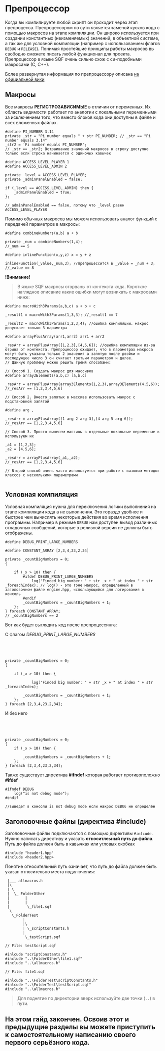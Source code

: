 # Препроцессор
Когда вы компилируете любой скрипт он проходит через этап препроцесса. Препроцессором по сути является заменой кусков кода с помощью макросов на этапе компиляции. Он широко используется при создании константных (неизменяемых) значений, в объектной системе, а так же для условной компиляции (например с использованием флагов `DEBUG` и `RELEASE`). Понимая простейшие принципы работы макросов вы свободно сможете писать любой функционал для проекта. Препроцессор в языке SQF очень сильно схож с си-подобными макросами (С, С++). 

Более развернутая информация по препроцессору описана [на официальной вики](https://community.bistudio.com/wiki/PreProcessor_Commands)

## Макросы
Все макросы **РЕГИСТРОЗАВИСИМЫЕ** в отличии от переменных. Их область видимости работает по аналогии с локальными переменными за исключением того, что вместо блоков кода они доступны в файле и всех вложенных файлах.

```sqf
#define PI_NUMBER 3.14
private _str = "Pi number equals " + str PI_NUMBER; // _str == "Pi number equals 3.14"
_str2 = 'Pi number equals PI_NUMBER';
// _str == _str2; Встраивание значений макросов в строку доступно только если строка начинается с одиночых кавычек

#define ACCESS_LEVEL_PLAYER 1
#define ACCESS_LEVEL_ADMIN 2

private _level = ACCESS_LEVEL_PLAYER;
private _adminPanelEnabled = false;

if (_level == ACCESS_LEVEL_ADMIN) then {
	_adminPanelEnabled = true;
};

//_adminPanelEnabled == false, потому что _level равен ACCESS_LEVEL_PLAYER

```

Помимо обычных макросов мы можем использовать аналог функций с передачей параметров в макросы:

```sqf
#define combineNumbers(a,b) a + b

private _num = combineNumbers(1,4); 
//_num == 5

#define inlineFunction(x,y,z) x = y + z

inlineFunction(_value,_num,3); //препроцессится в _value = _num + 3;
//_value == 8

```

**!Внимание!**
> В языке SQF макросы оторваны от контекста кода. Короткое наглядное описание какие ошибки могут возникать с макросами ниже:

```sqf
#define macroWith3Params(a,b,c) a + b + c

_result1 = macroWith3Params(1,3,3); //_result1 == 7

_result2 = macroWith3Params(1,2,3,4); //ошибка компиляции. макрос допускает только 3 параметра

#define arrayPlusArray(arr1,arr2) arr1 + arr2

_resArr = arrayPlusArray([1,2,3],[4,5,6]); //ошибка компиляции из-за отрыва от контекста. Препроцессор ожидает, что в параметрах макроса могут быть указаны только 2 значения а запятую после двойки и последующее число 3 он считает третьим параметром и далее.
// Данную проблему можно решить тремя способами:

// Способ 1. Создать макрос для массивов
#define array3Elements(a,b,c) [a,b,c]

_resArr = arrayPlusArray(array3Elements(1,2,3),array3Elements(4,5,6));
//_resArr == [1,2,3,4,5,6]

// Способ 2. Вместо запятых в массиве использовать макрос с подстановкой запятой

#define arg ,

_resArr = arrayPlusArray([1 arg 2 arg 3],[4 arg 5 arg 6]);
//_resArr == [1,2,3,4,5,6]

// Способ 3. Просто вынесем массивы в отдельные локальные переменные и используем их

_a1 = [1,2,3];
_a2 = [4,5,6];

_resArr = arrayPlusArray(_a1,_a2);
//_resArr == [1,2,3,4,5,6]
	
// Второй способ очень часто используется при работе с вызовом методов классов с несколькими параметрами


```


## Условная компиляция
Условная компиляция нужна для переключения логики выполнения на этапе компиляции кода а не выполнения. Это гораздо удобнее и быстрее чем вычислять некоторые действия во время исполнения программы. Например в режиме `DEBUG` нам доступен вывод различных отладочных сообщений, которые в релизной версии не должны быть отображены.

```sqf
#define DEBUG_PRINT_LARGE_NUMBERS

#define CONSTANT_ARRAY [2,3,4,23,2,34]

private _countBigNumbers = 0;
{

	if (_x > 10) then {
		#ifdef DEBUG_PRINT_LARGE_NUMBERS
			log("Finded big number: " + str _x + " at index " + str _foreachIndex); // log() - это тоже макрос, определенный в заголовочном файле engine.hpp, использующийся для логирования в консоль
		#endif
		_countBigNumbers = _countBigNumbers + 1;
	};
} foreach CONSTANT_ARRAY;
// _countBigNumbers == 2
```

Вот как будет выглядить код после препроцессинга:

С флагом *DEBUG_PRINT_LARGE_NUMBERS*
```sqf




private _countBigNumbers = 0;
{

	if (_x > 10) then {
		
			log("Finded big number: " + str _x + " at index " + str _foreachIndex); 
		
		_countBigNumbers = _countBigNumbers + 1;
	};
} foreach [2,3,4,23,2,34];

```
И без него
```sqf




private _countBigNumbers = 0;
{
	if (_x > 10) then {
		
		_countBigNumbers = _countBigNumbers + 1;
	};
} foreach [2,3,4,23,2,34];

```

Также существует директива **#ifndef** которая работает противоположно **#ifdef**

```sqf
#ifndef DEBUG
	log("is not debug mode");
#endif

//выведет в консоли is not debug mode если макрос DEBUG не определён
```

## Заголовочные файлы (директива #include)

Заголовочные файлы подключаются с помощью директивы `#inlcude`. Нужно написать директиву и указать **относитлеьный путь до файла**. Путь до файла должен быть в кавычках или угловых скобках
```sqf
#include "header1.hpp"
#include <header2.hpp>
```
Понятие относительный путь означает, что путь до файла должен быть указан относительно места подключения:
```
 |___ allmacros.h
 |\
 | \
 |  \_ FolderOther
 |       |
 |       |
 |        \_file1.sqf
  \
   \_FolderTest
        |
        |\
        | \_scriptConstants.h
        |
         \_testScript.sqf
```

```sqf
// File: testScript.sqf

#inlcude "scriptConstants.h"
#include "..\FolderOther\file1.sqf"
#include "..\allmacros.h"

```

```sqf
// File: file1.sqf

#inlcude "..\FolderTest\scriptConstants.h"
#inlcude "..\FolderTest\testScript.sqf"
#include "..\allmacros.h"

```

> Для поднятие по директории вверх используйте две точки (`..`) в пути.

## На этом гайд закончен. Освоив этот и предыдущие разделы вы можете приступить к самостоятельному написанию своего первого серьёзного кода.